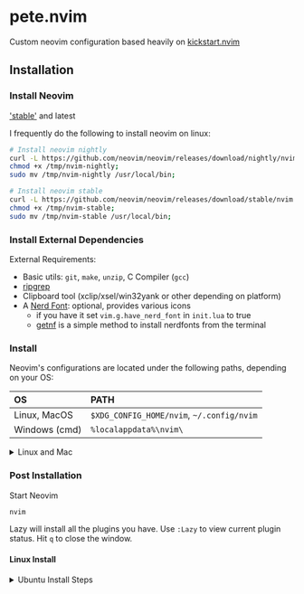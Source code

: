 # pete.nvim

Custom neovim configuration based heavily on [kickstart.nvim](https://github.com/nvim-lua/kickstart.nvim)

## Installation

### Install Neovim

['stable'](https://github.com/neovim/neovim/releases/tag/stable) and latest

I frequently do the following to install neovim on linux:

```bash
# Install neovim nightly
curl -L https://github.com/neovim/neovim/releases/download/nightly/nvim.appimage -o /tmp/nvim-nightly;
chmod +x /tmp/nvim-nightly;
sudo mv /tmp/nvim-nightly /usr/local/bin;

# Install neovim stable
curl -L https://github.com/neovim/neovim/releases/download/stable/nvim.appimage -o /tmp/nvim-stable;
chmod +x /tmp/nvim-stable;
sudo mv /tmp/nvim-stable /usr/local/bin;

```

### Install External Dependencies

External Requirements:
- Basic utils: `git`, `make`, `unzip`, C Compiler (`gcc`)
- [ripgrep](https://github.com/BurntSushi/ripgrep#installation)
- Clipboard tool (xclip/xsel/win32yank or other depending on platform)
- A [Nerd Font](https://www.nerdfonts.com/): optional, provides various icons
  - if you have it set `vim.g.have_nerd_font` in `init.lua` to true
  - [getnf](https://github.com/getnf/getnf) is a simple method to install nerdfonts from the terminal

### Install

Neovim's configurations are located under the following paths, depending on your OS:

| OS | PATH |
| :- | :--- |
| Linux, MacOS | `$XDG_CONFIG_HOME/nvim`, `~/.config/nvim` |
| Windows (cmd)| `%localappdata%\nvim\` |

<details><summary> Linux and Mac </summary>

```sh
git clone https://github.com/Peter-McKinney/pete.nvim.git "${XDG_CONFIG_HOME:-$HOME/.config}"/nvim
```

</details>

### Post Installation

Start Neovim

```sh
nvim
```

Lazy will install all the plugins you have. Use `:Lazy` to view
current plugin status. Hit `q` to close the window.

#### Linux Install
<details><summary>Ubuntu Install Steps</summary>

```
sudo add-apt-repository ppa:neovim-ppa/unstable -y
sudo apt update
sudo apt install make gcc ripgrep unzip git xclip neovim
```
</details>
